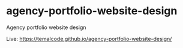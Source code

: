 # agency-portfolio-website-design
Agency portfolio website design

Live: https://temalcode.github.io/agency-portfolio-website-design/
